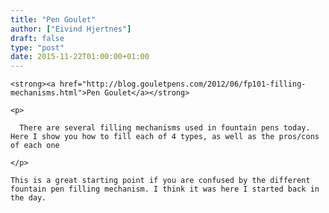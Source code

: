 ```yaml
---
title: "Pen Goulet"
author: ["Eivind Hjertnes"]
draft: false
type: "post"
date: 2015-11-22T01:00:00+01:00
---
```


<div class="HTML">
  <div></div>

<p>

</div>

```text
<strong><a href="http://blog.gouletpens.com/2012/06/fp101-filling-mechanisms.html">Pen Goulet</a></strong>
```

<div class="HTML">
  <div></div>

</p>

</div>

<div class="HTML">
  <div></div>

<blockquote>

</div>

```text
<p>

  There are several filling mechanisms used in fountain pens today. Here I show you how to fill each of 4 types, as well as the pros/cons of each one

</p>
```

<div class="HTML">
  <div></div>

</blockquote>

</div>

<div class="HTML">
  <div></div>

<p>

</div>

```text
This is a great starting point if you are confused by the different fountain pen filling mechanism. I think it was here I started back in the day.
```

<div class="HTML">
  <div></div>

</p>

</div>
